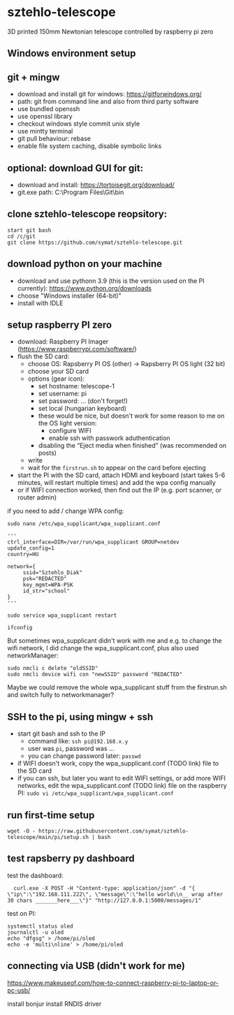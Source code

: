 # sztehlo-telescope
3D printed 150mm Newtonian telescope controlled by raspberry pi zero

## Windows environment setup

## git + mingw
 - download and install git for windows: https://gitforwindows.org/
 - path: git from command line and also from third party software
 - use bundled openssh
 - use openssl library
 - checkout windows style commit unix style
 - use mintty terminal
 - git pull behaviour: rebase
 - enable file system caching, disable symbolic links

## optional: download GUI for git:
 - download and install: https://tortoisegit.org/download/
 - git.exe path: C:\Program Files\Git\bin

## clone sztehlo-telescope reopsitory:
```
start git bash
cd /c/git
git clone https://github.com/symat/sztehlo-telescope.git
```

## download python on your machine
- download and use pythonn 3.9 (this is the version used on the PI currently): https://www.python.org/downloads
 - choose "Windows installer (64-bit)"
 - install with IDLE

## setup raspberry PI zero
 - download: Raspberry PI Imager (https://www.raspberrypi.com/software/)
 - flush the SD card: 
    - choose OS: Rapsberry PI OS (other) -> Rapsberry PI OS light (32 bit)
    - choose your SD card
	- options (gear icon): 
	   - set hostname: telescope-1 
	   - set username: pi
	   - set password: ... (don't forget!)
	   - set local (hungarian keyboard)
	   - these would be nice, but doesn't work for some reason to me on the OS light version:
	      - configure WIFI
	      - enable ssh with passwork aduthentication
       - disabling the “Eject media when finished” (was recommended on posts)
	- write
   - wait for the `firstrun.sh` to appear on the card before ejecting
 - start the PI with the SD card, attach HDMI and keyboard (start takes 5-6 minutes, will restart multiple times) and add the wpa config manually
 - or if WIFI connection worked, then find out the IP (e.g. port scanner, or router admin)
 

if you need to add / change WPA config:
```
sudo nano /etc/wpa_supplicant/wpa_supplicant.conf

'''
ctrl_interface=DIR=/var/run/wpa_supplicant GROUP=netdev
update_config=1
country=HU

network={
     ssid="Sztehlo_Diak"
     psk="REDACTED"
     key_mgmt=WPA-PSK
     id_str="school"
}
'''

sudo service wpa_supplicant restart

ifconfig
```

But sometimes wpa_supplicant didn't work with me and e.g. to change the wifi network, I did change the wpa_supplicant.conf, plus also used networkManager:
```
sudo nmcli c delete "oldSSID"
sudo nmcli device wifi con "newSSID" password "REDACTED"
```
Maybe we could remove the whole wpa_supplicant stuff from the firstrun.sh and switch fully to networkmanager?

## SSH to the pi, using mingw + ssh
 - start git bash and ssh to the IP
   - command like: `ssh pi@192.168.x.y`
   - user was `pi`, password was ...
   - you can change password later: `passwd`
 - if WIFI doesn't work, copy the wpa_supplicant.conf (TODO link) file to the SD card
 - if you can ssh, but later you want to edit WIFI settings, or add more WIFI networks, edit the wpa_supplicant.conf  (TODO link)  file on the raspberry PI: `sudo vi /etc/wpa_supplicant/wpa_supplicant.conf`

 ## run first-time setup
 `wget -O - https://raw.githubusercontent.com/symat/sztehlo-telescope/main/pi/setup.sh | bash`


## test rapsberry py dashboard
test the dashboard:
```
  curl.exe -X POST -H "Content-type: application/json" -d "{ \"ip\":\"192.168.111.222\", \"message\":\"hello world\\n__ wrap after 30 chars _______here___\"}" "http://127.0.0.1:5000/messages/1"
```

test on PI:
```
systemctl status oled
journalctl -u oled
echo "dfgsg" > /home/pi/oled
echo -e 'multi\nline' > /home/pi/oled
```


## connecting via USB (didn't work for me)

https://www.makeuseof.com/how-to-connect-raspberry-pi-to-laptop-or-pc-usb/

install bonjur
install RNDIS driver